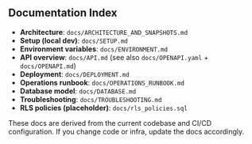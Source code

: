 ## Documentation Index

- **Architecture**: `docs/ARCHITECTURE_AND_SNAPSHOTS.md`
- **Setup (local dev)**: `docs/SETUP.md`
- **Environment variables**: `docs/ENVIRONMENT.md`
- **API overview**: `docs/API.md` (see also `docs/OPENAPI.yaml` + `docs/OPENAPI.md`)
- **Deployment**: `docs/DEPLOYMENT.md`
- **Operations runbook**: `docs/OPERATIONS_RUNBOOK.md`
- **Database model**: `docs/DATABASE.md`
- **Troubleshooting**: `docs/TROUBLESHOOTING.md`
- **RLS policies (placeholder)**: `docs/rls_policies.sql`

These docs are derived from the current codebase and CI/CD configuration. If you change code or infra, update the docs accordingly.



